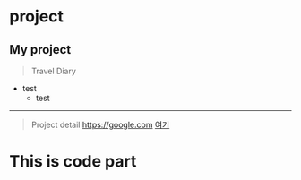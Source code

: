 # project
## My project
> Travel Diary
  * test
    * test
**************************************

>Project detail
<https://google.com> 
[여기](https://google.com)

<h1>This is code part</h1>
